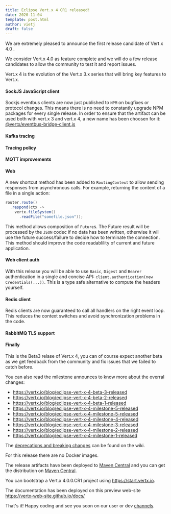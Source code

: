 ```yaml
---
title: Eclipse Vert.x 4 CR1 released!
date: 2020-11-04
template: post.html
author: vietj
draft: false
---
```


We are extremely pleased to announce the first release candidate of Vert.x 4.0 .

We consider Vert.x 4.0 as feature complete and we will do a few release candidates to
allow the community to test it and report issues.

Vert.x 4 is the evolution of the Vert.x 3.x series that will bring key features to Vert.x.

#### SockJS JavaScript client

Sockjs eventbus clients are now just published to `NPM` on bugfixes or protocol changes. This means there is no need to constantly upgrade NPM packages for every single release. In order to ensure that the artifact can be used both with vert.x 3 and vert.x 4, a new name has been choosen for it: [@vertx/eventbus-bridge-client.js](https://www.npmjs.com/package/@vertx/eventbus-bridge-client.js)

#### Kafka tracing

#### Tracing policy

#### MQTT improvements

#### Web

A new shortcut method has been added to `RoutingContext` to allow sending responses from asynchronous calls. For example, returning the content of a file in a single action:

```java
router.route()
  .respond(ctx ->
    vertx.fileSystem()
      .readFile("somefile.json"));
```

This method allows composition of `Future`s. The Future result will be processed by the `JSON` codec if no data has been written, otherwise it will use the future success/failure to decide how to terminate the connection. This method should improve the code readablility of current and future application.

#### Web client auth

With this release you will be able to use `Basic`, `Digest` and `Bearer` authentication in a single and concise API: `client.authentication(new Credentials(...))`. This is a type safe alternative to compute the headers yourself.

#### Redis client

Redis clients are now guaranteed to call all handlers on the right event loop. This reduces the context switches and avoid synchronization problems in the code.

#### RabbitMQ TLS support

#### Finally

This is the Beta3 relase of Vert.x 4, you can of course expect another beta as we get feedback from the community and fix issues that we failed to catch before.

You can also read the milestone announces to know more about the overral changes:

- https://vertx.io/blog/eclipse-vert-x-4-beta-3-released
- https://vertx.io/blog/eclipse-vert-x-4-beta-2-released
- https://vertx.io/blog/eclipse-vert-x-4-beta-1-released
- https://vertx.io/blog/eclipse-vert-x-4-milestone-5-released
- https://vertx.io/blog/eclipse-vert-x-4-milestone-5-released
- https://vertx.io/blog/eclipse-vert-x-4-milestone-4-released
- https://vertx.io/blog/eclipse-vert-x-4-milestone-3-released
- https://vertx.io/blog/eclipse-vert-x-4-milestone-2-released
- https://vertx.io/blog/eclipse-vert-x-4-milestone-1-released

The [deprecations and breaking changes](https://github.com/vert-x3/wiki/wiki/4.0.0-Deprecations-and-breaking-changes)
 can be found on the wiki.

For this release there are no Docker images.

The release artifacts have been deployed to [Maven Central](https://search.maven.org/search?q=g:io.vertx%20AND%20v:4.0.0.CR1) and you can get the distribution on [Maven Central](https://repo1.maven.org/maven2/io/vertx/vertx-stack-manager/4.0.0.CR1/).

You can bootstrap a Vert.x 4.0.0.CR1 project using https://start.vertx.io.

The documentation has been deployed on this preview web-site https://vertx-web-site.github.io/docs/

That's it! Happy coding and see you soon on our user or dev [channels](https://vertx.io/community).
